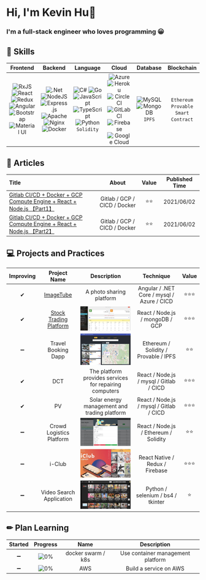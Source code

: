 # Hi, I'm Kevin Hu👋

### I'm a full-stack engineer who loves programming 😀

## 🐻 Skills

|                                                                                                                                                                                                                                                                                                                                                                                           Frontend                                                                                                                                                                                                                                                                                                                                                                                           |                                                                                                                                                                                                                                                                                                                                                                                  Backend                                                                                                                                                                                                                                                                                                                                                                                   |                                                                                                                                                                                                                                                                                                                             Language                                                                                                                                                                                                                                                                                                                              |                                                                                                                                                                                                                                                                                                                                                                                            Cloud                                                                                                                                                                                                                                                                                                                                                                                             |                                                                                                                           Database                                                                                                                           |               Blockchain               |
| :------------------------------------------------------------------------------------------------------------------------------------------------------------------------------------------------------------------------------------------------------------------------------------------------------------------------------------------------------------------------------------------------------------------------------------------------------------------------------------------------------------------------------------------------------------------------------------------------------------------------------------------------------------------------------------------------------------------------------------------------------------------------------------------: | :------------------------------------------------------------------------------------------------------------------------------------------------------------------------------------------------------------------------------------------------------------------------------------------------------------------------------------------------------------------------------------------------------------------------------------------------------------------------------------------------------------------------------------------------------------------------------------------------------------------------------------------------------------------------------------------------------------------------------------------------------------------------: | :---------------------------------------------------------------------------------------------------------------------------------------------------------------------------------------------------------------------------------------------------------------------------------------------------------------------------------------------------------------------------------------------------------------------------------------------------------------------------------------------------------------------------------------------------------------------------------------------------------------------------------------------------------------: | :------------------------------------------------------------------------------------------------------------------------------------------------------------------------------------------------------------------------------------------------------------------------------------------------------------------------------------------------------------------------------------------------------------------------------------------------------------------------------------------------------------------------------------------------------------------------------------------------------------------------------------------------------------------------------------------------------------------------------------------------------------------------------------------: | :----------------------------------------------------------------------------------------------------------------------------------------------------------------------------------------------------------------------------------------------------------: | :------------------------------------: |
| <img alt="RxJS" src="https://img.shields.io/badge/rxjs-%23B7178C.svg?style=for-the-badge&logo=reactivex&logoColor=white" /> <img alt="React" src="https://img.shields.io/badge/react-%2320232a.svg?style=for-the-badge&logo=react&logoColor=%2361DAFB"/> <img alt="Redux" src="https://img.shields.io/badge/redux-%23593d88.svg?style=for-the-badge&logo=redux&logoColor=white"/><img alt="Angular" src="https://img.shields.io/badge/angular-%23DD0031.svg?style=for-the-badge&logo=angular&logoColor=white"/><img alt="Bootstrap" src="https://img.shields.io/badge/bootstrap-%23563D7C.svg?style=for-the-badge&logo=bootstrap&logoColor=white"/><img alt="Material UI" src="https://img.shields.io/badge/materialui-%230081CB.svg?style=for-the-badge&logo=material-ui&logoColor=white"/> | <img alt=".Net" src="https://img.shields.io/badge/.NET-5C2D91?style=for-the-badge&logo=.net&logoColor=white"/> <img alt="NodeJS" src="https://img.shields.io/badge/node.js-%2343853D.svg?style=for-the-badge&logo=node-dot-js&logoColor=white"/> <img alt="Express.js" src="https://img.shields.io/badge/express.js-%23404d59.svg?style=for-the-badge&logo=express&logoColor=%2361DAFB"/> <img alt="Apache" src="https://img.shields.io/badge/apache-%23D42029.svg?style=for-the-badge&logo=apache&logoColor=white"/> <img alt="Nginx" src="https://img.shields.io/badge/nginx-%23009639.svg?style=for-the-badge&logo=nginx&logoColor=white"/> <img alt="Docker" src="https://img.shields.io/badge/docker-%230db7ed.svg?style=for-the-badge&logo=docker&logoColor=white"/> | <img alt="C#" src="https://img.shields.io/badge/c%23-%23239120.svg?style=for-the-badge&logo=c-sharp&logoColor=white"/> <img alt="Go" src="https://img.shields.io/badge/go-%2300ADD8.svg?style=for-the-badge&logo=go&logoColor=white"/> <img alt="JavaScript" src="https://img.shields.io/badge/javascript-%23323330.svg?style=for-the-badge&logo=javascript&logoColor=%23F7DF1E"/> <img alt="TypeScript" src="https://img.shields.io/badge/typescript-%23007ACC.svg?style=for-the-badge&logo=typescript&logoColor=white"/> <img alt="Python" src="https://img.shields.io/badge/python-%2314354C.svg?style=for-the-badge&logo=python&logoColor=white"/> `Solidity` | <img alt="Azure" src="https://img.shields.io/badge/azure-%230072C6.svg?style=for-the-badge&logo=azure-devops&logoColor=white"/> <img alt="Heroku" src="https://img.shields.io/badge/heroku-%23430098.svg?style=for-the-badge&logo=heroku&logoColor=white"/> <img alt="CircleCI" src="https://img.shields.io/badge/CIRCLECI-%23161616.svg?style=for-the-badge&logo=circleci&logoColor=white"/><img alt="GitLab CI" src="https://img.shields.io/badge/GitLabCI-%23181717.svg?style=for-the-badge&logo=gitlab&logoColor=white"/> <img alt="Firebase" src="https://img.shields.io/badge/firebase-%23039BE5.svg?style=for-the-badge&logo=firebase"/> <img alt="Google Cloud" src="https://img.shields.io/badge/GoogleCloud-%234285F4.svg?style=for-the-badge&logo=google-cloud&logoColor=white"/> | <img alt="MySQL" src="https://img.shields.io/badge/mysql-%2300f.svg?style=for-the-badge&logo=mysql&logoColor=white"/> <img alt="MongoDB" src ="https://img.shields.io/badge/MongoDB-%234ea94b.svg?style=for-the-badge&logo=mongodb&logoColor=white"/> `IPFS` | `Ethereum` `Provable` `Smart Contract` |

## 📖 Articles

| Title                                                                                                                                                                                                                                                                                                                                                            |            About             | Value | Published Time |
| :--------------------------------------------------------------------------------------------------------------------------------------------------------------------------------------------------------------------------------------------------------------------------------------------------------------------------------------------------------------- | :--------------------------: | :---: | :------------: |
| <a href="https://iamhongwei0417.medium.com/%E8%BC%95%E9%AC%86%E5%BB%BA%E7%BD%AE-gitlab-ci-cd-docker-gcp-compute-engine-react-nodejs-%E7%B6%B2%E9%A0%81%E5%89%8D%E5%BE%8C%E7%AB%AF%E8%87%AA%E5%8B%95%E5%8C%96%E6%95%B4%E5%90%88%E9%83%A8%E7%BD%B2-part-1-bcbf79e8c874" target="_blank">Gitlab CI/CD + Docker + GCP Compute Engine + React + Node.js 【Part1】</a> | Gitlab / GCP / CICD / Docker | ⭐⭐  |   2021/06/02   |
| <a href="https://iamhongwei0417.medium.com/%E8%BC%95%E9%AC%86%E5%BB%BA%E7%BD%AE-gitlab-ci-cd-docker-gcp-compute-engine-react-nodejs-%E7%B6%B2%E9%A0%81%E5%89%8D%E5%BE%8C%E7%AB%AF%E8%87%AA%E5%8B%95%E5%8C%96%E6%95%B4%E5%90%88%E9%83%A8%E7%BD%B2-part-2-e31fa7dcf9d1" target="_blank">Gitlab CI/CD + Docker + GCP Compute Engine + React + Node.js 【Part2】</a> | Gitlab / GCP / CICD / Docker | ⭐⭐  |   2021/06/02   |

## 💻 Projects and Practices

| Improving |                                  Project Name                                  |                                                 Description                                                  |                 Technique                  | Value  |
| :-------: | :----------------------------------------------------------------------------: | :----------------------------------------------------------------------------------------------------------: | :----------------------------------------: | :----: |
|     ✔     |  <a href="https://imagetube.azurewebsites.net/" target="_blank">ImageTube</a>  |                                           A photo sharing platform                                           | Angular / .NET Core / mysql / Azure / CICD | ⭐⭐⭐ |
|     ✔     | <a href="http://dock.nchustock.ga/" target="_blank">Stock Trading Platform</a> |   <img src="https://github.com/hongwei0417/hongwei0417/blob/main/stock-trading.png" alt="😅" width="200"/>   |      React / Node.js / mongoDB / GCP       | ⭐⭐⭐ |
|    ➖     |                              Travel Booking Dapp                               |   <img src="https://github.com/hongwei0417/hongwei0417/blob/main/hotel-booking.png" alt="😅" width="200"/>   |   Ethereum / Solidity / Provable / IPFS    |  ⭐⭐  |
|     ✔     |                                      DCT                                       |                            The platform provides services for repairing computers                            |  React / Node.js / mysql / Gitlab / CICD   | ⭐⭐⭐ |
|     ✔     |                                       PV                                       |                                 Solar energy management and trading platform                                 |  React / Node.js / mysql / Gitlab / CICD   | ⭐⭐⭐ |
|    ➖     |                            Crowd Logistics Platform                            | <img src="https://github.com/hongwei0417/hongwei0417/blob/main/crowd-ogistics%20.png" alt="😅" width="200"/> |   React / Node.js / Ethereum / Solidity    |  ⭐⭐  |
|    ➖     |                                     i-Club                                     |      <img src="https://github.com/hongwei0417/hongwei0417/blob/main/clubApp.png" alt="😅" width="200"/>      |      React Native / Redux / Firebase       | ⭐⭐⭐ |
|    ➖     |                            Video Search Application                            |   <img src="https://github.com/hongwei0417/hongwei0417/blob/main/video-crawler.png" alt="😅" width="200"/>   |     Python / selenium / bs4 / tkinter      |   ⭐   |

## ✏ Plan Learning

| Started |             Progress              |        Name        |            Description            |
| :-----: | :-------------------------------: | :----------------: | :-------------------------------: |
|   ➖    | ![0%](https://progress-bar.dev/0) | docker swarm / k8s | Use container management platform |
|   ➖    | ![0%](https://progress-bar.dev/0) |        AWS         |      Build a service on AWS       |
